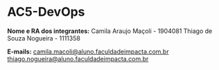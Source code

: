 # AC5-DevOps

**Nome e RA dos integrantes:**
Camila Araujo Maçoli - 1904081
Thiago de Souza Nogueira - 1111358

**E-mails:**
camila.macoli@aluno.faculdadeimpacta.com.br
thiago.nogueira@aluno.faculdadeimpacta.com.br



